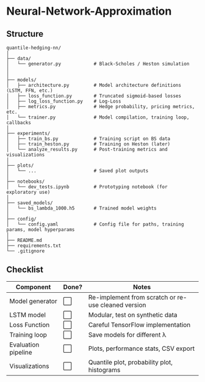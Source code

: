 # Neural-Network-Approximation

## Structure
```
quantile-hedging-nn/
│
├── data/
│   └── generator.py            # Black-Scholes / Heston simulation
│ 
│
├── models/
│   ├── architecture.py         # Model architecture definitions (LSTM, FFN, etc.)
│   ├── loss_function.py        # Truncated sigmoid-based losses
│   ├── log_loss_function.py    # Log-Loss
│   ├── metrics.py              # Hedge probability, pricing metrics, etc.
│   └── trainer.py              # Model compilation, training loop, callbacks
│
├── experiments/
│   ├── train_bs.py             # Training script on BS data
│   ├── train_heston.py         # Training on Heston (later)
│   └── analyze_results.py      # Post-training metrics and visualizations
│
├── plots/
│   └── ...                     # Saved plot outputs
│
├── notebooks/
│   └── dev_tests.ipynb         # Prototyping notebook (for exploratory use)
│
├── saved_models/
│   └── bs_lambda_1000.h5       # Trained model weights
│
├── config/
│   └── config.yaml             # Config file for paths, training params, model hyperparams
│
├── README.md
├── requirements.txt
└── .gitignore

```

## Checklist
| Component              | Done? | Notes                                               |
| ---------------------- | ----- | --------------------------------------------------- |
| Model generator        | ⬜     | Re-implement from scratch or re-use cleaned version |
| LSTM model             | ⬜     | Modular, test on synthetic data                     |
| Loss Function          | ⬜     | Careful TensorFlow implementation                   |
| Training loop          | ⬜     | Save models for different λ                         |
| Evaluation pipeline    | ⬜     | Plots, performance stats, CSV export                |
| Visualizations         | ⬜     | Quantile plot, probability plot, histograms         |

